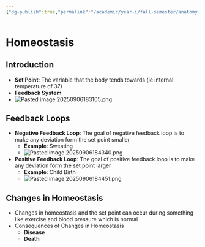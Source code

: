 ```yaml
---
{"dg-publish":true,"permalink":"/academic/year-i/fall-semester/anatomy-1-a03/unit-1-everything/modules/m2-homeostasis/"}
---
```


# Homeostasis
## Introduction
- **Set Point**: The variable that the body tends towards (ie internal temperature of 37)
- **Feedback System**
- ![Pasted image 20250906183105.png](/img/user/Excalidraw/Pasted%20image%2020250906183105.png)
##  Feedback Loops
- **Negative Feedback Loop**: The goal of negative feedback loop is to make any deviation form the set point smaller
	- **Example**: Sweating
	- ![Pasted image 20250906184340.png](/img/user/Excalidraw/Pasted%20image%2020250906184340.png)
- **Positive Feedback Loop**: The goal of positive feedback loop is to make any deviation form the set point larger
	- **Example**: Child Birth
	- ![Pasted image 20250906184451.png](/img/user/Excalidraw/Pasted%20image%2020250906184451.png)
## Changes in Homeostasis
- Changes in homeostasis and the set point can occur during something like exercise and blood pressure which is normal
- Consequences of Changes in Homeostasis
	- **Disease**
	- **Death**